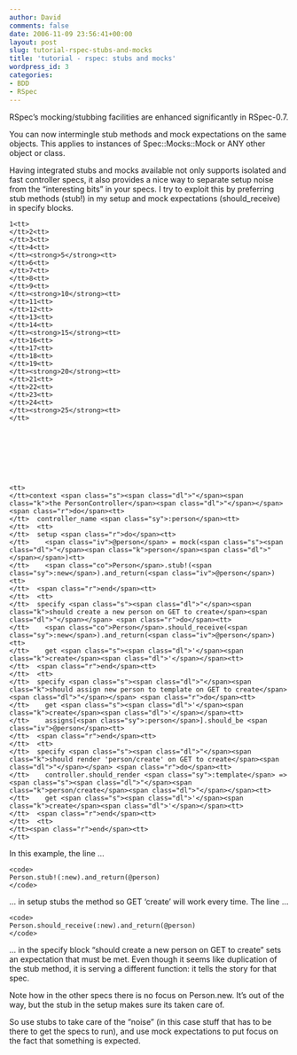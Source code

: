 ```yaml
---
author: David
comments: false
date: 2006-11-09 23:56:41+00:00
layout: post
slug: tutorial-rspec-stubs-and-mocks
title: 'tutorial - rspec: stubs and mocks'
wordpress_id: 3
categories:
- BDD
- RSpec
---
```


RSpec’s mocking/stubbing facilities are enhanced significantly in RSpec-0.7.

You can now intermingle stub methods and mock expectations on the same objects. This applies to instances of Spec::Mocks::Mock or ANY other object or class.

Having integrated stubs and mocks available not only supports isolated and fast controller specs, it also provides a nice way to separate setup noise from the “interesting bits” in your specs. I try to exploit this by preferring stub methods (stub!) in my setup and mock expectations (should_receive) in specify blocks.










    
    1<tt>
    </tt>2<tt>
    </tt>3<tt>
    </tt>4<tt>
    </tt><strong>5</strong><tt>
    </tt>6<tt>
    </tt>7<tt>
    </tt>8<tt>
    </tt>9<tt>
    </tt><strong>10</strong><tt>
    </tt>11<tt>
    </tt>12<tt>
    </tt>13<tt>
    </tt>14<tt>
    </tt><strong>15</strong><tt>
    </tt>16<tt>
    </tt>17<tt>
    </tt>18<tt>
    </tt>19<tt>
    </tt><strong>20</strong><tt>
    </tt>21<tt>
    </tt>22<tt>
    </tt>23<tt>
    </tt>24<tt>
    </tt><strong>25</strong><tt>
    </tt>







    
    <tt>
    </tt>context <span class="s"><span class="dl">"</span><span class="k">the PersonController</span><span class="dl">"</span></span> <span class="r">do</span><tt>
    </tt>  controller_name <span class="sy">:person</span><tt>
    </tt>  <tt>
    </tt>  setup <span class="r">do</span><tt>
    </tt>    <span class="iv">@person</span> = mock(<span class="s"><span class="dl">"</span><span class="k">person</span><span class="dl">"</span></span>)<tt>
    </tt>    <span class="co">Person</span>.stub!(<span class="sy">:new</span>).and_return(<span class="iv">@person</span>)<tt>
    </tt>  <span class="r">end</span><tt>
    </tt>  <tt>
    </tt>  specify <span class="s"><span class="dl">"</span><span class="k">should create a new person on GET to create</span><span class="dl">"</span></span> <span class="r">do</span><tt>
    </tt>    <span class="co">Person</span>.should_receive(<span class="sy">:new</span>).and_return(<span class="iv">@person</span>)<tt>
    </tt>    get <span class="s"><span class="dl">'</span><span class="k">create</span><span class="dl">'</span></span><tt>
    </tt>  <span class="r">end</span><tt>
    </tt>  <tt>
    </tt>  specify <span class="s"><span class="dl">"</span><span class="k">should assign new person to template on GET to create</span><span class="dl">"</span></span> <span class="r">do</span><tt>
    </tt>    get <span class="s"><span class="dl">'</span><span class="k">create</span><span class="dl">'</span></span><tt>
    </tt>    assigns[<span class="sy">:person</span>].should_be <span class="iv">@person</span><tt>
    </tt>  <span class="r">end</span><tt>
    </tt>  <tt>
    </tt>  specify <span class="s"><span class="dl">"</span><span class="k">should render 'person/create' on GET to create</span><span class="dl">"</span></span> <span class="r">do</span><tt>
    </tt>    controller.should_render <span class="sy">:template</span> => <span class="s"><span class="dl">"</span><span class="k">person/create</span><span class="dl">"</span></span><tt>
    </tt>    get <span class="s"><span class="dl">'</span><span class="k">create</span><span class="dl">'</span></span><tt>
    </tt>  <span class="r">end</span><tt>
    </tt>  <tt>
    </tt><span class="r">end</span><tt>
    </tt>






In this example, the line …

    
    <code>
    Person.stub!(:new).and_return(@person)
    </code>


... in setup stubs the method so GET ‘create’ will work every time. The line …

    
    <code>
    Person.should_receive(:new).and_return(@person)
    </code>


... in the specify block “should create a new person on GET to create” sets an expectation that must be met. Even though it seems like duplication of the stub method, it is serving a different function: it tells the story for that spec.

Note how in the other specs there is no focus on Person.new. It’s out of the way, but the stub in the setup makes sure its taken care of.

So use stubs to take care of the “noise” (in this case stuff that has to be there to get the specs to run), and use mock expectations to put focus on the fact that something is expected.
